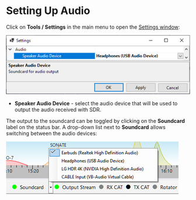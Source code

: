 # Setting Up Audio

Click on **Tools / Settings** in the main menu to open the [Settings window](settings_window.md):

![Audio Settings](../images/audio_settings.png)

- **Speaker Audio Device** - select the audio device that will be used to output the audio
    received with SDR.

The output to the soundcard can be toggled by clicking on the **Soundcard** label
on the status bar. A drop-down list next to **Soundcard** allows switching between the audio devices:

![Audio Settings](../images/audio_labels.png)
